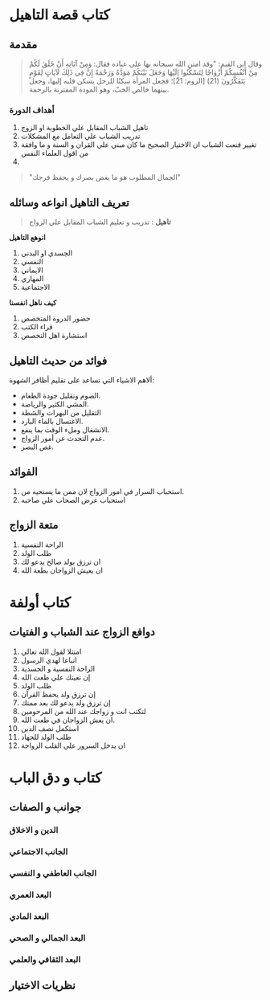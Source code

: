 # كتاب قصة التاهيل
## مقدمة

> وقال ابن القيم: "وقد امتن الله سبحانه بها على عباده فقال: وَمِنْ آيَاتِهِ أَنْ خَلَقَ لَكُمْ مِنْ أَنْفُسِكُمْ أَزْوَاجًا لِتَسْكُنُوا إِلَيْهَا وَجَعَلَ بَيْنَكُمْ مَوَدَّةً وَرَحْمَةً إِنَّ فِي ذَلِكَ لَآيَاتٍ لِقَوْمٍ يَتَفَكَّرُونَ (21) [الروم: 21]؛ فجعل المرأة سكنًا للرجل يسكن قلبه إليها، وجعل بينهما خالص الحبّ، وهو المودة المقترنة بالرحمة.


### أهداف الدورة

1. تاهيل الشباب المقابل علي الخطوبة او الزوج
2. تدريب الشباب علي التعامل مع المشكلات
3. تغيير قنعت الشباب ان الاختيار الصحيح ما كان مبني علي القران و السنة و ما وافقة من اقول العلماء النفس
4. 



> "الجمال المطلوب هو ما يغض بصرك و يحفظ فرجك"


## تعريف التاهيل انواعه وسائله 

> __تاهيل__ : تدريب و تعليم الشباب المقابل علي الزواج

__انوهع التاهيل__
1. الجسدي او البدني
2. النفسي
3. الايماني
4. المهاري
5. الاجتماعية

__كيف ناهل انفسنا__
1. حضور الدروة المتخصص
2. قراء الكتب
3. استشارة اهل التخصص


## فوائد من حديث التاهيل

ألاهم الاشياء التي تساعد على تقليم أظافر الشهوة:
- الصوم وتقليل جودة الطعام. 
-  المشي الكثير والرياضة.
-  التقليل من البهرات والشطة
-  الاغتسال بالماء البارد. 
- الانشغال وملء الوقت بما ينفع. 
- عدم التحدث عن أمور الزواج. 
- غص البصر.

## الفوائد

1. استحباب السرار في امور الزواج لان ممن ما يستحيه من.
2. استحباب عرض الصحاب علي صاحبه 


## متعة الزواج

1. الراحة النفسية
2. طلب الولد
3. ان ترزق بولد صالح يدعو لك
4. ان يعيش الزواجان بطعة الله

# كتاب أولفة
## دوافع الزواج عند الشباب و الفتيات

1. امتثلا لقول الله تعالي
2. اتباعا لهدي الرسول
3. الراحة النفسية و الجسدية
4. إن تعينك علي طعت الله 
5. طلب الولد 
6. إن ترزق ولد يحفظ القرآن 
7. إن ترزق ولد يدعو لك بعد ممتك
8. لتكتب انت و زواجك عند الله من المرحومين
9. ان يعش الزواجان في طعت الله.
10. استكمل نصف الدين
11. طلب الولد للجهاد
12. ان يدخل السرور علي القلب الزواجة

# كتاب و دق الباب

## جوانب و الصفات
### الدين و الاخلاق

### الجانب الاجتماعي

### الجانب العاطفي و النفسي

### البعد العمري

### البعد المادي

### البعد الجمالي و الصحي

### البعد الثقافي والعلمي


## نظريات الاختيار

### 